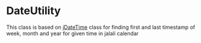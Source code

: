 # DateUtility
This class is based on <a target="_blank" href="https://github.com/sallar/jDateTime">jDateTime</a> class for finding first and last timestamp of week, month and year for given time in jalali calendar
